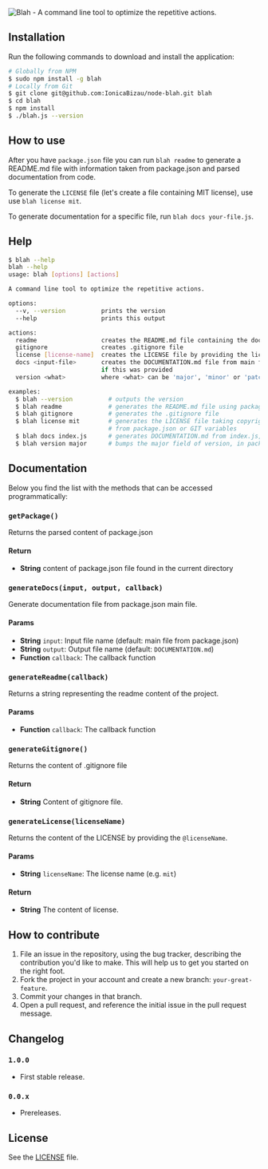 ![Blah - A command line tool to optimize the repetitive actions.](http://i.imgur.com/at4TK2R.png)

## Installation
Run the following commands to download and install the application:

```sh
# Globally from NPM
$ sudo npm install -g blah
# Locally from Git
$ git clone git@github.com:IonicaBizau/node-blah.git blah
$ cd blah
$ npm install
$ ./blah.js --version
```

## How to use

After you have `package.json` file you can run `blah readme` to generate a README.md file with information taken from package.json and parsed documentation from code.

To generate the `LICENSE` file (let's create a file containing MIT license), use use `blah license mit`.

To generate documentation for a specific file, run `blah docs your-file.js`.

## Help

```sh
$ blah --help
blah --help
usage: blah [options] [actions]

A command line tool to optimize the repetitive actions.

options:
  --v, --version          prints the version
  --help                  prints this output

actions:
  readme                  creates the README.md file containing the documentation also
  gitignore               creates .gitignore file
  license [license-name]  creates the LICENSE file by providing the license name
  docs <input-file>       creates the DOCUMENTATION.md file from main file or <input-file>
                          if this was provided
  version <what>          where <what> can be 'major', 'minor' or 'patch'. Default: patch

examples:
  $ blah --version          # outputs the version
  $ blah readme             # generates the README.md file using package.json
  $ blah gitignore          # generates the .gitignore file
  $ blah license mit        # generates the LICENSE file taking copyright holder information
                            # from package.json or GIT variables
  $ blah docs index.js      # generates DOCUMENTATION.md from index.js, parsing JSDoc comments
  $ blah version major      # bumps the major field of version, in package.json file
```

## Documentation

Below you find the list with the methods that can be accessed programmatically:

### `getPackage()`
Returns the parsed content of package.json

#### Return
- **String** content of package.json file found in the current directory

### `generateDocs(input, output, callback)`
Generate documentation file from package.json main file.

#### Params
- **String** `input`: Input file name (default: main file from package.json)
- **String** `output`: Output file name (default: `DOCUMENTATION.md`)
- **Function** `callback`: The callback function

### `generateReadme(callback)`
Returns a string representing the readme content of the project.

#### Params
- **Function** `callback`: The callback function

### `generateGitignore()`
Returns the content of .gitignore file

#### Return
- **String** Content of gitignore file.

### `generateLicense(licenseName)`
Returns the content of the LICENSE by providing the `@licenseName`.

#### Params
- **String** `licenseName`: The license name (e.g. `mit`)

#### Return
- **String** The content of license.

## How to contribute

1. File an issue in the repository, using the bug tracker, describing the
   contribution you'd like to make. This will help us to get you started on the
   right foot.
2. Fork the project in your account and create a new branch:
   `your-great-feature`.
3. Commit your changes in that branch.
4. Open a pull request, and reference the initial issue in the pull request
   message.

## Changelog

### `1.0.0`
 - First stable release.

### `0.0.x`
 - Prereleases.

## License
See the [LICENSE](./LICENSE) file.
